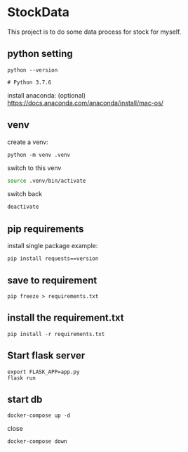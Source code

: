 # StockData

This project is to do some data process for stock for myself.



## python setting

```
python --version

# Python 3.7.6
```

install anaconda: (optional)
https://docs.anaconda.com/anaconda/install/mac-os/


## venv

create a venv:


```
python -m venv .venv
```

switch to this venv

```bash
source .venv/bin/activate
```

switch back

```bash
deactivate
```

## pip requirements

install single package example:
```
pip install requests==version
```

## save to requirement
```
pip freeze > requirements.txt
```

## install the requirement.txt

```
pip install -r requirements.txt
```

## Start flask server

```
export FLASK_APP=app.py
flask run
```

## start db

```
docker-compose up -d
```

close

```
docker-compose down
```

